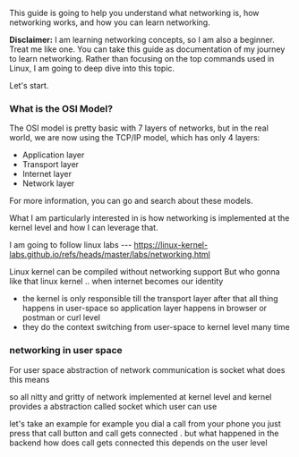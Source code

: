 This guide is going to help you understand what networking is, how networking works, and how you can learn networking.

**Disclaimer:** I am learning networking concepts, so I am also a beginner. Treat me like one. You can take this guide as documentation of my journey to learn networking. Rather than focusing on the top commands used in Linux, I am going to deep dive into this topic.


Let's start.

### What is the OSI Model?

The OSI model is pretty basic with 7 layers of networks, but in the real world, we are now using the TCP/IP model, which has only 4 layers:

- Application layer
- Transport layer
- Internet layer
- Network layer

For more information, you can go and search about these models.

What I am particularly interested in is how networking is implemented at the kernel level and how I can leverage that.

I am going to follow linux labs --- https://linux-kernel-labs.github.io/refs/heads/master/labs/networking.html

Linux kernel can be compiled without networking support 
But who  gonna like that linux kernel .. when internet becomes our identity

- the kernel is only responsible till the transport layer after that all thing happens in user-space so application layer happens in browser or postman or curl level 
- they do the context switching from user-space to kernel level many time

### networking in user space 

For user space abstraction of network communication is socket
what does this means 

so all nitty and gritty of network implemented at kernel level and kernel provides a abstraction called socket which user can use

let's take an example for example you dial a call from your phone you just press that call button and call gets connected . but what happened in the backend how does call gets connected this depends on the user level 